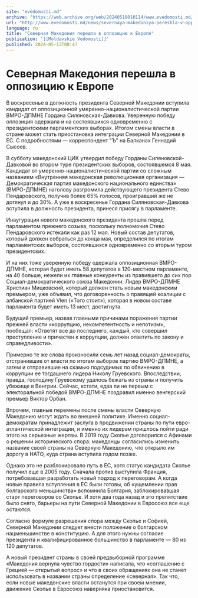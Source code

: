 ```yaml
---
site: "evedomosti.md"
archive: "https://web.archive.org/web/20240518010114/www.evedomosti.md/news/severnaya-makedoniya-pereshla-v-oppoziciyu-k-evrope"
url: "http://www.evedomosti.md/news/severnaya-makedoniya-pereshla-v-oppoziciyu-k-evrope"
language: ru
title: "Северная Македония перешла в оппозицию к Европе"
publication: '[[Moldavskie Vedomosti]]'
published: 2024-05-13T08:47
---
```


# Северная Македония перешла в оппозицию к Европе

В воскресенье в должность президента Северной Македонии вступила кандидат от оппозиционной умеренно-националистической партии ВМРО-ДПМНЕ Гордана Силяновская-Давкова. Уверенную победу оппозиция одержала и на состоявшихся одновременно с президентскими парламентских выборах. Итогом смены власти в стране может стать приостановка интеграции Северной Македонии в ЕС. С подробностями — корреспондент "Ъ” на Балканах Геннадий Сысоев.

В субботу македонский ЦИК утвердил победу Горданы Силяновской-Давковой во втором туре президентских выборов, состоявшемся 8 мая. Кандидат от умеренно-националистической партии со сложным названием «Внутренняя македонская революционная организация — Демократическая партия македонского национального единства» (ВМРО-ДПМНЕ) наголову разгромила действующего президента Стево Пендаровского, получив более 65% голосов, проигравший же не дотянул и до 30%. А уже в воскресенье Гордана Силяновская-Давкова вступила в должность президента, принеся присягу в парламенте.

Инаугурация нового македонского президента прошла перед парламентом прежнего созыва, поскольку полномочия Стево Пендаровского истекали как раз 12 мая. Новый состав депутатов, который должен собраться до конца мая, определился по итогам парламентских выборов, состоявшихся одновременно со вторым туром президентских.

И на них тоже уверенную победу одержала оппозиционная ВМРО-ДПМНЕ, которая будет иметь 58 депутатов в 120-местном парламенте, на 40 больше, нежели их главные конкуренты из правившего до сих пор Социал-демократического союза Македонии. Лидер ВМРО-ДПМНЕ Христиан Мицковский, который должен стать новым македонским премьером, уже объявил, что договоренность о правящей коалиции с албанской партией Vlen («Того стоит»), которая в новом составе парламента будет иметь 13 мест, достигнута.

Будущий премьер, назвав главными причинами поражения партии прежней власти «коррупцию, некомпетентность и непотизм», пообещал: «Ответят все до последнего, каждый, кто совершил преступление и причастен к коррупции, должен ответить по закону и справедливости».

Примерно те же слова произносили семь лет назад социал-демократы, отстранившие от власти по итогам выборов партию ВМРО-ДПМНЕ, а затем и отправившие на скамью подсудимых по обвинению в коррупции ее тогдашнего лидера Николу Груевского. Впоследствии, правда, господину Груевскому удалось бежать из страны и получить убежище в Венгрии. Сейчас, кстати, едва ли не первым с электоральной победой ВМРО-ДПМНЕ поздравил именно венгерский премьер Виктор Орбан.

Впрочем, главные перемены после смены власти Северную Македонию могут ждать во внешней политике. Именно социал-демократам принадлежит заслуга в продвижении страны по пути евро-атлантической интеграции, и именно их лидерам пришлось пойти ради этого на серьезные жертвы. В 2019 году Скопье договорился с Афинами о решении исторического спора: македонцы согласились изменить название своей страны на Северную Македонию, что открыло им дорогу в НАТО, куда страна вступила годом позже.

Однако это не разблокировало путь в ЕС, хотя статус кандидата Скопье получил еще в 2005 году. Сначала против выступила Франция, потребовавшая разработать новый подход к переговорам. А когда новые правила вступления в ЕС были готовы, об «ущемлении прав болгарского меньшинства» вспомнила Болгария, заблокировавшая старт переговоров со Скопье. И хотя два года назад и это препятствие было снято, барьеры на пути Северной Македонии в Евросоюз все еще остаются.

Согласно формуле разрешения спора между Скопье и Софией, Северной Македонии следует внести положение о болгарском нацменьшинстве в конституцию. А для этого нужны согласие президента и квалифицированное большинство в парламенте — 80 из 120 депутатов.

А новый президент страны в своей предвыборной программе «Македония вернула чувство гордости» написала, что «соглашение с Грецией — открытый вопрос» и что в своих обращениях она не станет использовать в названии страны определение «северная». Так что, если новые македонские власти останутся при своем мнении, движение Скопье в Евросоюз наверняка приостановится.